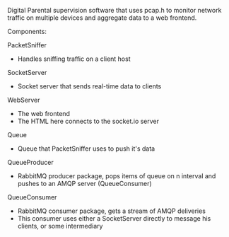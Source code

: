 Digital Parental supervision software that uses pcap.h
to monitor network traffic on multiple devices and
aggregate data to a web frontend.

Components:
  
  PacketSniffer
  - Handles sniffing traffic on a client host
  
  SocketServer
  - Socket server that sends real-time data to clients
  
  WebServer
  - The web frontend
  - The HTML here connects to the socket.io server
  
  Queue
  - Queue that PacketSniffer uses to push it's data
  
  QueueProducer
  - RabbitMQ producer package, pops items of queue on n interval and pushes to an AMQP server (QueueConsumer)
  
  QueueConsumer
  - RabbitMQ consumer package, gets a stream of AMQP deliveries
  - This consumer uses either a SocketServer directly to message his clients, or some intermediary
  